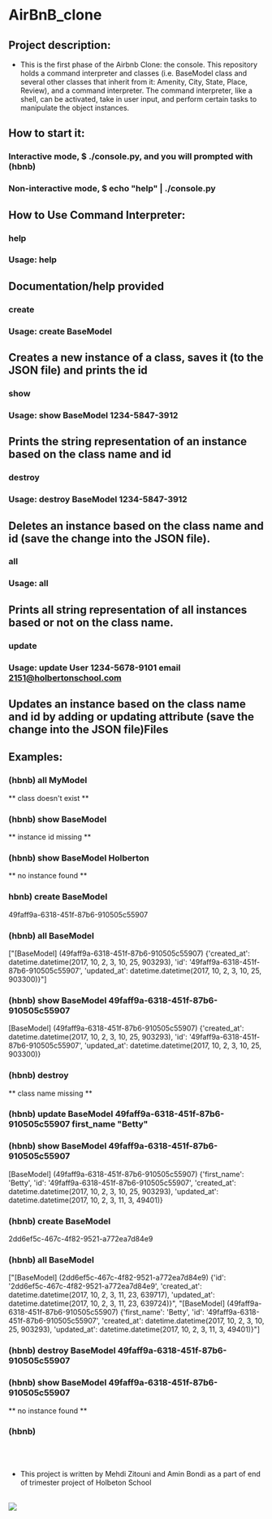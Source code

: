 # AirBnB_clone
## Project description:

* This is the first phase of the Airbnb Clone: the console. This repository holds a command interpreter and classes (i.e. BaseModel class and several other classes that inherit from it: Amenity, City, State, Place, Review), and a command interpreter. The command interpreter, like a shell, can be activated, take in user input, and perform certain tasks to manipulate the object instances.


## How to start it:
### Interactive mode, $ ./console.py, and you will prompted with (hbnb)
### Non-interactive mode, $ echo "help" | ./console.py

## How to Use Command Interpreter:
### help
### Usage: help
## Documentation/help provided
### create
### Usage: create BaseModel
## Creates a new instance of a class, saves it (to the JSON file) and prints the id
### show
### Usage: show BaseModel 1234-5847-3912
## Prints the string representation of an instance based on the class name and id
### destroy
### Usage: destroy BaseModel 1234-5847-3912
## Deletes an instance based on the class name and id (save the change into the JSON file).
### all
### Usage: all
## Prints all string representation of all instances based or not on the class name.
### update
### Usage: update User 1234-5678-9101 email 2151@holbertonschool.com
## Updates an instance based on the class name and id by adding or updating       attribute (save the change into the JSON file)Files
## Examples:
### (hbnb) all MyModel
** class doesn't exist **
### (hbnb) show BaseModel
** instance id missing **
### (hbnb) show BaseModel Holberton
** no instance found **
### hbnb) create BaseModel
49faff9a-6318-451f-87b6-910505c55907
### (hbnb) all BaseModel
["[BaseModel] (49faff9a-6318-451f-87b6-910505c55907) {'created_at': datetime.datetime(2017, 10, 2, 3, 10, 25, 903293), 'id': '49faff9a-6318-451f-87b6-910505c55907', 'updated_at': datetime.datetime(2017, 10, 2, 3, 10, 25, 903300)}"]
### (hbnb) show BaseModel 49faff9a-6318-451f-87b6-910505c55907
[BaseModel] (49faff9a-6318-451f-87b6-910505c55907) {'created_at': datetime.datetime(2017, 10, 2, 3, 10, 25, 903293), 'id': '49faff9a-6318-451f-87b6-910505c55907', 'updated_at': datetime.datetime(2017, 10, 2, 3, 10, 25, 903300)}
### (hbnb) destroy
** class name missing **
### (hbnb) update BaseModel 49faff9a-6318-451f-87b6-910505c55907 first_name "Betty"
### (hbnb) show BaseModel 49faff9a-6318-451f-87b6-910505c55907
[BaseModel] (49faff9a-6318-451f-87b6-910505c55907) {'first_name': 'Betty', 'id': '49faff9a-6318-451f-87b6-910505c55907', 'created_at': datetime.datetime(2017, 10, 2, 3, 10, 25, 903293), 'updated_at': datetime.datetime(2017, 10, 2, 3, 11, 3, 49401)}
### (hbnb) create BaseModel
2dd6ef5c-467c-4f82-9521-a772ea7d84e9
### (hbnb) all BaseModel
["[BaseModel] (2dd6ef5c-467c-4f82-9521-a772ea7d84e9) {'id': '2dd6ef5c-467c-4f82-9521-a772ea7d84e9', 'created_at': datetime.datetime(2017, 10, 2, 3, 11, 23, 639717), 'updated_at': datetime.datetime(2017, 10, 2, 3, 11, 23, 639724)}", "[BaseModel] (49faff9a-6318-451f-87b6-910505c55907) {'first_name': 'Betty', 'id': '49faff9a-6318-451f-87b6-910505c55907', 'created_at': datetime.datetime(2017, 10, 2, 3, 10, 25, 903293), 'updated_at': datetime.datetime(2017, 10, 2, 3, 11, 3, 49401)}"]
### (hbnb) destroy BaseModel 49faff9a-6318-451f-87b6-910505c55907
### (hbnb) show BaseModel 49faff9a-6318-451f-87b6-910505c55907
** no instance found **
### (hbnb) 
<br>
<br>

* This project is written by Mehdi Zitouni and Amin Bondi as a part of end of trimester project of Holbeton School
<br>
<img src="https://www.holbertonschool.com/holberton-logo.png">


